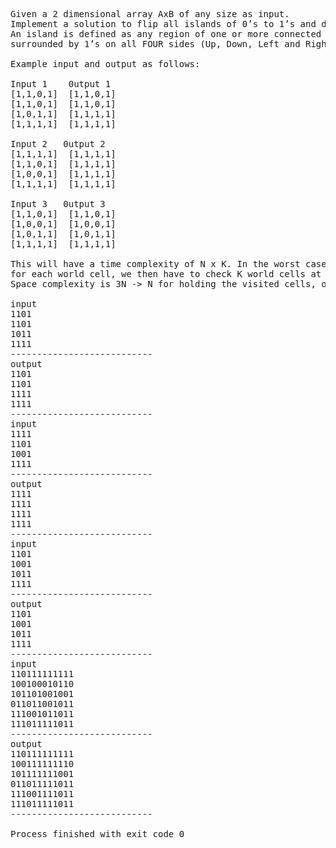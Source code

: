 <pre>

Given a 2 dimensional array AxB of any size as input.
Implement a solution to flip all islands of 0’s to 1’s and display the result
An island is defined as any region of one or more connected 0’s, 
surrounded by 1’s on all FOUR sides (Up, Down, Left and Right). 

Example input and output as follows:

Input 1    0utput 1
[1,1,0,1]  [1,1,0,1]
[1,1,0,1]  [1,1,0,1]
[1,0,1,1]  [1,1,1,1]
[1,1,1,1]  [1,1,1,1]

Input 2   0utput 2
[1,1,1,1]  [1,1,1,1]
[1,1,0,1]  [1,1,1,1]
[1,0,0,1]  [1,1,1,1]
[1,1,1,1]  [1,1,1,1]

Input 3   0utput 3
[1,1,0,1]  [1,1,0,1]
[1,0,0,1]  [1,0,0,1]
[1,0,1,1]  [1,0,1,1]
[1,1,1,1]  [1,1,1,1]

This will have a time complexity of N x K. In the worst case, we have to iterate over every N cells in the world and 
for each world cell, we then have to check K world cells at that point to fill the island. 
Space complexity is 3N -> N for holding the visited cells, our stack holding the current cells to check and the areas to paint.  

input
1101
1101
1011
1111
---------------------------
output
1101
1101
1111
1111
---------------------------
input
1111
1101
1001
1111
---------------------------
output
1111
1111
1111
1111
---------------------------
input
1101
1001
1011
1111
---------------------------
output
1101
1001
1011
1111
---------------------------
input
110111111111
100100010110
101101001001
011011001011
111001011011
111011111011
---------------------------
output
110111111111
100111111110
101111111001
011011111011
111001111011
111011111011
---------------------------

Process finished with exit code 0

</pre>
